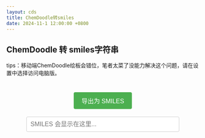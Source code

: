 ```yaml
---
layout: cds
title: ChemDoodle转smiles
date: 2024-11-1 12:00:00 +0800
---
```

## ChemDoodle 转 smiles字符串
tips：移动端ChemDoodle绘板会错位，笔者太菜了没能力解决这个问题，请在设置中选择访问电脑版。

<style>
/* 导出按钮样式 */
.export-button {
    margin: 10px;
    padding: 10px 20px;
    background-color: #4CAF50;
    color: white;
    border: none;
    border-radius: 4px;
    cursor: pointer;
    font-size: 16px;
}

.export-button:hover {
    background-color: #45a049;
}

/* SMILES 输出框样式 */
#smilesOutput {
    width: 80%;
    max-width: 400px;
    padding: 10px;
    margin: 10px auto;
    border: 1px solid #ccc;
    border-radius: 4px;
    font-size: 16px;
}

/* 复制反馈信息样式 */
#copyFeedback {
    display: none;
    color: green;
    margin-top: 10px;
    font-size: 16px;
}

/* 响应式调整 */
@media (max-width: 800px) {
    #sketcher {
        max-width: 100%;
    }

    .export-button {
        padding: 8px 16px;
        font-size: 14px;
    }

    #smilesOutput {
        width: 90%;
        font-size: 14px;
    }

    #copyFeedback {
        font-size: 14px;
    }
}

@media (max-width: 500px) {
    #sketcher {
        max-width: 100%;
    }

    .export-button {
        padding: 6px 12px;
        font-size: 12px;
    }

    #smilesOutput {
        width: 95%;
        font-size: 12px;
    }

    #copyFeedback {
        font-size: 12px;
    }
}


</style>

<center>
    <div id="sketcherContainer">
        <canvas id="sketcher" width="500" height="300"></canvas>
    </div>
    <br>
    <button class="export-button" onclick="exportToSMILES()">导出为 SMILES</button>
    <br>
    <input type="text" id="smilesOutput" readonly placeholder="SMILES 会显示在这里...">
</center>

